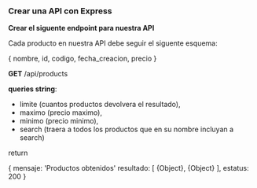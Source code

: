 ### Crear una API con Express

**Crear el siguente endpoint para nuestra API**

Cada producto en nuestra API debe seguir el siguente esquema:

{
    nombre, 
    id,
    codigo,
    fecha_creacion,
    precio
}


**GET**
/api/products 

**queries string**: 
- limite (cuantos productos devolvera el resultado),
- maximo (precio maximo), 
- minimo (precio minimo), 
- search (traera a todos los productos que en su nombre incluyan a search)


return 

{
    mensaje: 'Productos obtenidos'
    resultado: [
        {Object}, {Object}
    ],
    estatus: 200
}